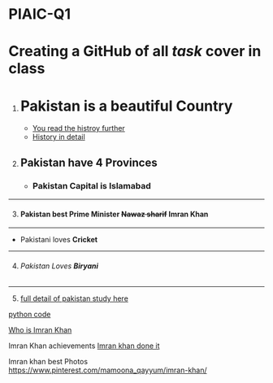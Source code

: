 # PIAIC-Q1
Creating a GitHub of all *task* cover in __class__ 
======

1. # Pakistan is a beautiful Country
    - [You read the histroy further](https://en.wikipedia.org/wiki/Pakistan)
    - [History in detail](https://www.britannica.com/place/Pakistan "Britannica report")
2. ## Pakistan have 4 Provinces
    * ### Pakistan Capital is **Islamabad**
------
3. #### Pakistan best Prime Minister ~~Nawaz sharif~~  Imran Khan
-------
* Pakistani loves __Cricket__ 
------
4. ###### Pakistan Loves **Biryani**
------
5. [full detail of pakistan study here][detail history of pakistan]

[detail history of pakistan]: https://en.wikipedia.org/wiki/Pakistan

[python code](./test_code.py)

[Who is Imran Khan ][1]

Imran Khan achievements [Imran khan done it]

Imran khan best Photos <https://www.pinterest.com/mamoona_qayyum/imran-khan/>



[1]: https://en.wikipedia.org/wiki/Imran_Khan

[Imran khan done it]: https://en.wikipedia.org/wiki/List_of_awards_and_honours_received_by_Imran_Khan#:~:text=He%20was%20the%20captain%20of,Wisden%20Cricketer%20of%20the%20Year.